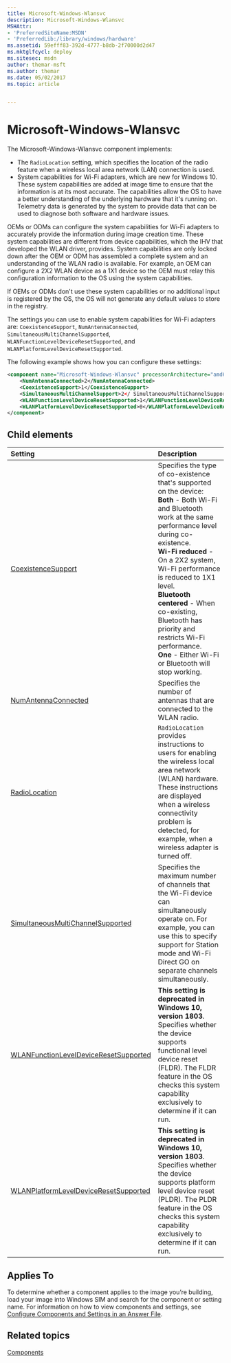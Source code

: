 ```yaml
---
title: Microsoft-Windows-Wlansvc
description: Microsoft-Windows-Wlansvc
MSHAttr:
- 'PreferredSiteName:MSDN'
- 'PreferredLib:/library/windows/hardware'
ms.assetid: 59efff83-392d-4777-b8db-2f70000d2d47
ms.mktglfcycl: deploy
ms.sitesec: msdn
author: themar-msft
ms.author: themar
ms.date: 05/02/2017
ms.topic: article


---
```

# Microsoft-Windows-Wlansvc

The Microsoft-Windows-Wlansvc component implements:

* The `RadioLocation` setting, which specifies the location of the radio feature when a wireless local area network (LAN) connection is used.
* System capabilities for Wi-Fi adapters, which are new for Windows 10. These system capabilities are added at image time to ensure that the information is at its most accurate. The capabilities allow the OS to have a better understanding of the underlying hardware that it's running on. Telemetry data is generated by the system to provide data that can be used to diagnose both software and hardware issues.

OEMs or ODMs can configure the system capabilities for Wi-Fi adapters to accurately provide the information during image creation time. These system capabilities are different from device capabilities, which the IHV that developed the WLAN driver, provides. System capabilities are only locked down after the OEM or ODM has assembled a complete system and an understanding of the WLAN radio is available. For example, an OEM can configure a 2X2 WLAN device as a 1X1 device so the OEM must relay this configuration information to the OS using the system capabilities.

If OEMs or ODMs don't use these system capabilities or no additional input is registered by the OS, the OS will not generate any default values to store in the registry.

The settings you can use to enable system capabilities for Wi-Fi adapters are: `CoexistenceSupport`, `NumAntennaConnected`, `SimultaneousMultiChannelSupported`, `WLANFunctionLevelDeviceResetSupported`, and `WLANPlatformLevelDeviceResetSupported`.

The following example shows how you can configure these settings:

```xml
<component name="Microsoft-Windows-Wlansvc" processorArchitecture="amd64" publicKeyToken="31bf3856ad364e35" language="neutral" versionScope="nonSxS" xmlns:wcm="http://schemas.microsoft.com/WMIConfig/2002/State" xmlns:xsi="http://www.w3.org/2001/XMLSchema-instance">
    <NumAntennaConnected>2</NumAntennaConnected>
    <CoexistenceSupport>1</CoexistenceSupport>
    <SimultaneousMultiChannelSupport>2</ SimultaneousMultiChannelSupport>
    <WLANFunctionLevelDeviceResetSupported>1</WLANFunctionLevelDeviceResetSupported>
    <WLANPlatformLevelDeviceResetSupported>0</WLANPlatformLevelDeviceResetSupported>
</component>
```

## Child elements

| Setting                 | Description                                                                           |
|:------------------------|:--------------------------------------------------------------------------------------|
| [CoexistenceSupport](microsoft-windows-wlansvc-coexistencesupport.md) | Specifies the type of co-existence that's supported on the device:<br/> <strong>Both</strong> - Both Wi-Fi and Bluetooth work at the same performance level during co-existence.<br/><strong>Wi-Fi reduced</strong> - On a 2X2 system, Wi-Fi performance is reduced to 1X1 level.<br/><strong>Bluetooth centered</strong> - When co-existing, Bluetooth has priority and restricts Wi-Fi performance.<br/><strong>One</strong> - Either Wi-Fi or Bluetooth will stop working. |
| [NumAntennaConnected](microsoft-windows-wlansvc-numantennaconnected.md) | Specifies the number of antennas that are connected to the WLAN radio. |
| [RadioLocation](microsoft-windows-wlansvc-radiolocation.md) | <code>RadioLocation</code> provides instructions to users for enabling the wireless local area network (WLAN) hardware. These instructions are displayed when a wireless connectivity problem is detected, for example, when a wireless adapter is turned off. |
| [SimultaneousMultiChannelSupported](microsoft-windows-wlansvc-simultaneousmultichannelsupported.md) | Specifies the maximum number of channels that the Wi-Fi device can simultaneously operate on. For example, you can use this to specify support for Station mode and Wi-Fi Direct GO on separate channels simultaneously. |
| [WLANFunctionLevelDeviceResetSupported](microsoft-windows-wlansvc-wlanfunctionleveldeviceresetsupported.md) | **This setting is deprecated in Windows 10, version 1803**. Specifies whether the device supports functional level device reset (FLDR). The FLDR feature in the OS checks this system capability exclusively to determine if it can run. |
| [WLANPlatformLevelDeviceResetSupported](microsoft-windows-wlansvc-wlanplatformleveldeviceresetsupported.md) | **This setting is deprecated in Windows 10, version 1803**. Specifies whether the device supports platform level device reset (PLDR). The PLDR feature in the OS checks this system capability exclusively to determine if it can run. |

## Applies To

To determine whether a component applies to the image you’re building, load your image into Windows SIM and search for the component or setting name. For information on how to view components and settings, see [Configure Components and Settings in an Answer File](https://docs.microsoft.com/en-us/windows-hardware/customize/desktop/wsim/configure-components-and-settings-in-an-answer-file).

## Related topics

[Components](components-b-unattend.md)
